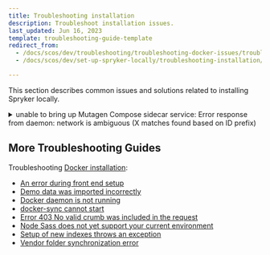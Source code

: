 ```yaml
---
title: Troubleshooting installation
description: Troubleshoot installation issues.
last_updated: Jun 16, 2023
template: troubleshooting-guide-template
redirect_from:
  - /docs/scos/dev/troubleshooting/troubleshooting-docker-issues/troubleshooting-docker-installation/troubleshooting-installation.html
  - /docs/scos/dev/set-up-spryker-locally/troubleshooting-installation/troubleshooting-installation.html

---
```


This section describes common issues and solutions related to installing Spryker locally.

<details>
<summary>unable to bring up Mutagen Compose sidecar service: Error response from daemon: network  is ambiguous (X matches found based on ID prefix)</summary>
The issue appears in Mutagen v0.18. In order to fix it, you need to downgrade Mutagen to v0.17. To do this, run the following commands:
```
brew unlink mutagen && brew unlink mutagen-compose && brew install mutagen-io/mutagen/mutagen@0.17 mutagen-io/mutagen/mutagen-compose@0.17
```
</details>

## More Troubleshooting Guides

Troubleshooting [Docker installation](/docs/dg/dev/set-up-spryker-locally/set-up-spryker-locally.html):
* [An error during front end setup](/docs/dg/dev/set-up-spryker-locally/troubleshooting-installation/an-error-during-front-end-setup.html)
* [Demo data was imported incorrectly](/docs/dg/dev/set-up-spryker-locally/troubleshooting-installation/demo-data-was-imported-incorrectly.html)
* [Docker daemon is not running](/docs/dg/dev/set-up-spryker-locally/troubleshooting-installation/docker-daemon-is-not-running.html)
* [docker-sync cannot start](/docs/dg/dev/set-up-spryker-locally/troubleshooting-installation/docker-sync-cannot-start.html)
* [Error 403 No valid crumb was included in the request](/docs/dg/dev/set-up-spryker-locally/troubleshooting-installation/error-403-no-valid-crumb-was-included-in-the-request.html)
* [Node Sass does not yet support your current environment](/docs/dg/dev/set-up-spryker-locally/troubleshooting-installation/node-saas-does-not-yet-support-your-current-environment.html)
* [Setup of new indexes throws an exception](/docs/dg/dev/set-up-spryker-locally/troubleshooting-installation/setup-of-new-indexes-throws-an-exception.html)
* [Vendor folder synchronization error](/docs/dg/dev/set-up-spryker-locally/troubleshooting-installation/vendor-folder-synchronization-error.html)
